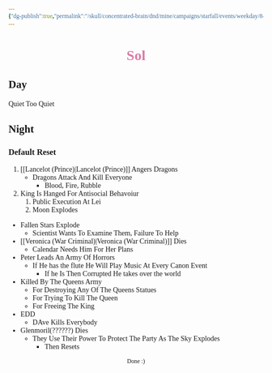 ```yaml
---
{"dg-publish":true,"permalink":"/skull/concentrated-brain/dnd/mine/campaigns/starfall/events/weekday/8-sol/8-sol/","tags":["Tagless"],"noteIcon":""}
---
```


<style id="Force_Custom_Fonts" type="text/css">@font-face{font-style:normal;font-family:"Merriweather";src:local("Merriweather")}@font-face{font-style:bolder;font-family:"Merriweather";src:local("Merriweather")}@font-face{font-style:normal;font-family:"Merriweather";src:local("Merriweather");unicode-range:U+0-FF,U+2E80-9FFF,U+F900-FAFF,U+FE30-FE4F,U+20000-2FA1F}@font-face{font-style:bolder;font-family:"Merriweather";src:local("Merriweather");unicode-range:U+0-FF,U+2E80-9FFF,U+F900-FAFF,U+FE30-FE4F,U+20000-2FA1F}@font-face{font-style:normal;font-family:"Merriweather";src:local("Merriweather");unicode-range:U+0-FF}@font-face{font-style:bolder;font-family:"Merriweather";src:local("Merriweather");unicode-range:U+0-FF}:not(pre):not(code):not(textarea):not(tt):not(kbd):not(samp):not(var){font-family:"Merriweather"!important}pre,code,textarea,tt,kbd,samp,var{font-family:monospace!important}pre *,code *,textarea *,tt *,kbd *,samp *,var *{font-family:monospace!important}</style>


# <center><span style="color:#DA7DA7">Sol</span></center>













## Day
Quiet
	Too Quiet
## Night
### Default Reset
1. [[Lancelot (Prince)\|Lancelot (Prince)]] Angers Dragons
    - Dragons Attack And Kill Everyone
        - Blood, Fire, Rubble
2. King Is Hanged For Antisocial Behavoiur
	1. Public Execution At Lei
	2. Moon Explodes
- Fallen Stars Explode
    - Scientist Wants To Examine Them, Failure To Help
- [[Veronica (War Criminal)\|Veronica (War Criminal)]] Dies 
    - Calendar Needs Him For Her Plans 
- Peter Leads An Army Of Horrors
    - If He has the flute He Will Play Music At Every Canon Event
        - If he Is Then Corrupted He takes over the world
- Killed By The Queens Army
    - For Destroying Any Of The Queens Statues
    - For Trying To Kill The Queen
    - For Freeing The King
- EDD
    - DAve Kills Everybody
- Glenmoril(??????) Dies
    - They Use Their Power To Protect The Party As The Sky Explodes
        - Then Resets



<center><sub>Done :)</sub></center>